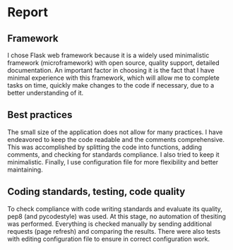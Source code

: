 # Report

## Framework

I chose Flask web framework because it is a widely used minimalistic framework (microframework) with open source, quality support, detailed documentation. An important factor in choosing it is the fact that I have minimal experience with this framework, which will allow me to complete tasks on time, quickly make changes to the code if necessary, due to a better understanding of it.


## Best practices

The small size of the application does not allow for many practices. I have endeavored to keep the code readable and the comments comprehensive. This was accomplished by splitting the code into functions, adding comments, and checking for standards compliance. I also tried to keep it minimalistic. Finally, I use configuration file for more flexibility and better maintaining.


## Coding standards, testing, code quality

To check compliance with code writing standards and evaluate its quality, pep8 (and pycodestyle) was used. At this stage, no automation of thesiting was performed. Everything is checked manually by sending additional requests (page refresh) and comparing the results. There were also tests with editing configuration file to ensure in correct configuration work.
